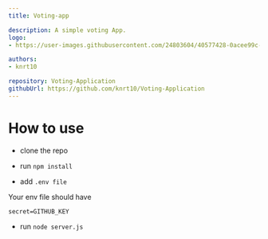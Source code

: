 ```yaml
---
title: Voting-app

description: A simple voting App. 
logo:
- https://user-images.githubusercontent.com/24803604/40577428-0acee99c-6123-11e8-92cc-8e8efcbcfae8.jpg

authors:
- knrt10

repository: Voting-Application
githubUrl: https://github.com/knrt10/Voting-Application
---
```


# How to use

- clone the repo

- run `npm install`

- add `.env file`

Your env file should have

```
secret=GITHUB_KEY
```

- run `node server.js`
